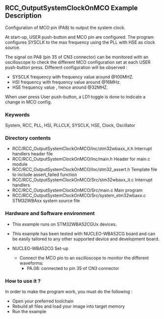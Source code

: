 ## <b>RCC_OutputSystemClockOnMCO Example Description</b>

Configuration of MCO pin (PA8) to output the system clock.

At start-up, USER push-button and MCO pin are configured. The program configures SYSCLK
to the max frequency using the PLL with HSE as clock source.

The signal on PA8 (pin 35 of CN3 connector) can be monitored with an oscilloscope
to check the different MCO configuration set at each USER push-button press.
Different configuration will be observed :

 - SYSCLK frequency with frequency value around @100MHZ.
 - HSI frequency with frequency value around @16MHz.
 - HSE frequency value , hence around @32MHZ.

When user press User push-button, a LD1 toggle is done to indicate a change in MCO config.

### <b>Keywords</b>

System, RCC, PLL, HSI, PLLCLK, SYSCLK, HSE, Clock, Oscillator


### <b>Directory contents</b>

  - RCC/RCC_OutputSystemClockOnMCO/Inc/stm32wbaxx_it.h         Interrupt handlers header file
  - RCC/RCC_OutputSystemClockOnMCO/Inc/main.h                  Header for main.c module
  - RCC/RCC_OutputSystemClockOnMCO/Inc/stm32_assert.h          Template file to include assert_failed function
  - RCC/RCC_OutputSystemClockOnMCO/Src/stm32wbaxx_it.c         Interrupt handlers
  - RCC/RCC_OutputSystemClockOnMCO/Src/main.c                  Main program
  - RCC/RCC_OutputSystemClockOnMCO/Src/system_stm32wbaxx.c     STM32WBAxx system source file


### <b>Hardware and Software environment</b> 

  - This example runs on STM32WBA52CGUx devices.

  - This example has been tested with NUCLEO-WBA52CG board and can be
    easily tailored to any other supported device and development board.

  - NUCLEO-WBA52CG Set-up
    - Connect the MCO pin to an oscilloscope to monitor the different waveforms:
      - PA.08: connected to pin 35 of CN3 connector

### <b>How to use it ?</b> 

In order to make the program work, you must do the following :

 - Open your preferred toolchain
 - Rebuild all files and load your image into target memory
 - Run the example
